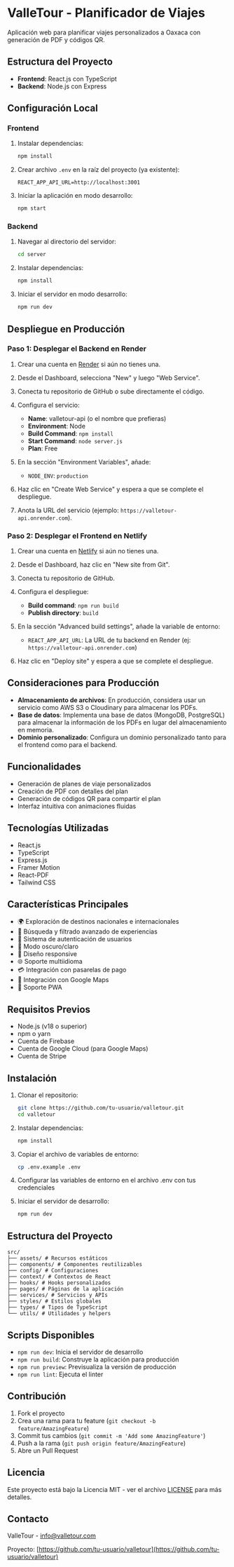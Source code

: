 # ValleTour - Planificador de Viajes

Aplicación web para planificar viajes personalizados a Oaxaca con generación de PDF y códigos QR.

## Estructura del Proyecto

- **Frontend**: React.js con TypeScript
- **Backend**: Node.js con Express

## Configuración Local

### Frontend

1. Instalar dependencias:
   ```bash
   npm install
   ```

2. Crear archivo `.env` en la raíz del proyecto (ya existente):
   ```
   REACT_APP_API_URL=http://localhost:3001
   ```

3. Iniciar la aplicación en modo desarrollo:
   ```bash
   npm start
   ```

### Backend

1. Navegar al directorio del servidor:
   ```bash
   cd server
   ```

2. Instalar dependencias:
   ```bash
   npm install
   ```

3. Iniciar el servidor en modo desarrollo:
   ```bash
   npm run dev
   ```

## Despliegue en Producción

### Paso 1: Desplegar el Backend en Render

1. Crear una cuenta en [Render](https://render.com) si aún no tienes una.

2. Desde el Dashboard, selecciona "New" y luego "Web Service".

3. Conecta tu repositorio de GitHub o sube directamente el código.

4. Configura el servicio:
   - **Name**: valletour-api (o el nombre que prefieras)
   - **Environment**: Node
   - **Build Command**: `npm install`
   - **Start Command**: `node server.js`
   - **Plan**: Free

5. En la sección "Environment Variables", añade:
   - `NODE_ENV`: `production`

6. Haz clic en "Create Web Service" y espera a que se complete el despliegue.

7. Anota la URL del servicio (ejemplo: `https://valletour-api.onrender.com`).

### Paso 2: Desplegar el Frontend en Netlify

1. Crear una cuenta en [Netlify](https://netlify.com) si aún no tienes una.

2. Desde el Dashboard, haz clic en "New site from Git".

3. Conecta tu repositorio de GitHub.

4. Configura el despliegue:
   - **Build command**: `npm run build`
   - **Publish directory**: `build`

5. En la sección "Advanced build settings", añade la variable de entorno:
   - `REACT_APP_API_URL`: La URL de tu backend en Render (ej: `https://valletour-api.onrender.com`)

6. Haz clic en "Deploy site" y espera a que se complete el despliegue.

## Consideraciones para Producción

- **Almacenamiento de archivos**: En producción, considera usar un servicio como AWS S3 o Cloudinary para almacenar los PDFs.
- **Base de datos**: Implementa una base de datos (MongoDB, PostgreSQL) para almacenar la información de los PDFs en lugar del almacenamiento en memoria.
- **Dominio personalizado**: Configura un dominio personalizado tanto para el frontend como para el backend.

## Funcionalidades

- Generación de planes de viaje personalizados
- Creación de PDF con detalles del plan
- Generación de códigos QR para compartir el plan
- Interfaz intuitiva con animaciones fluidas

## Tecnologías Utilizadas

- React.js
- TypeScript
- Express.js
- Framer Motion
- React-PDF
- Tailwind CSS

## Características Principales

- 🌍 Exploración de destinos nacionales e internacionales
- 🎯 Búsqueda y filtrado avanzado de experiencias
- 👤 Sistema de autenticación de usuarios
- 🌙 Modo oscuro/claro
- 📱 Diseño responsive
- 🌐 Soporte multiidioma
- 💳 Integración con pasarelas de pago
- 📍 Integración con Google Maps
- 📱 Soporte PWA

## Requisitos Previos

- Node.js (v18 o superior)
- npm o yarn
- Cuenta de Firebase
- Cuenta de Google Cloud (para Google Maps)
- Cuenta de Stripe

## Instalación

1. Clonar el repositorio:
   ```bash
   git clone https://github.com/tu-usuario/valletour.git
   cd valletour
   ```

2. Instalar dependencias:
   ```bash
   npm install
   ```

3. Copiar el archivo de variables de entorno:
   ```bash
   cp .env.example .env
   ```

4. Configurar las variables de entorno en el archivo .env con tus credenciales

5. Iniciar el servidor de desarrollo:
   ```bash
   npm run dev
   ```

## Estructura del Proyecto

```
src/
├── assets/ # Recursos estáticos
├── components/ # Componentes reutilizables
├── config/ # Configuraciones
├── context/ # Contextos de React
├── hooks/ # Hooks personalizados
├── pages/ # Páginas de la aplicación
├── services/ # Servicios y APIs
├── styles/ # Estilos globales
├── types/ # Tipos de TypeScript
└── utils/ # Utilidades y helpers
```

## Scripts Disponibles

- `npm run dev`: Inicia el servidor de desarrollo
- `npm run build`: Construye la aplicación para producción
- `npm run preview`: Previsualiza la versión de producción
- `npm run lint`: Ejecuta el linter

## Contribución

1. Fork el proyecto
2. Crea una rama para tu feature (`git checkout -b feature/AmazingFeature`)
3. Commit tus cambios (`git commit -m 'Add some AmazingFeature'`)
4. Push a la rama (`git push origin feature/AmazingFeature`)
5. Abre un Pull Request

## Licencia

Este proyecto está bajo la Licencia MIT - ver el archivo [LICENSE](LICENSE) para más detalles.

## Contacto

ValleTour - [info@valletour.com](mailto:info@valletour.com)

Proyecto: [https://github.com/tu-usuario/valletour](https://github.com/tu-usuario/valletour)
